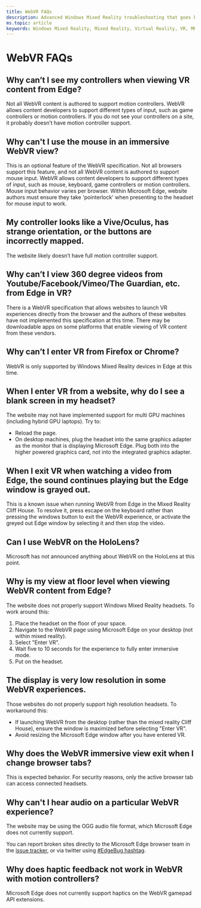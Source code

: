 ```yaml
---
title: WebVR FAQs
description: Advanced Windows Mixed Reality troubleshooting that goes beyond our standard consumer support documentation.
ms.topic: article
keywords: Windows Mixed Reality, Mixed Reality, Virtual Reality, VR, MR, Troubleshoot, Errors, Help, Support, WebVR
---
```



# WebVR FAQs

## Why can’t I see my controllers when viewing VR content from Edge?

Not all WebVR content is authored to support motion controllers. WebVR allows content developers to support different types of input, such as game controllers or motion controllers. If you do not see your controllers on a site, it probably doesn’t have motion controller support.

## Why can't I use the mouse in an immersive WebVR view?

This is an optional feature of the WebVR specification. Not all browsers support this feature, and not all WebVR content is authored to support mouse input. WebVR allows content developers to support different types of input, such as mouse, keyboard, game controllers or motion controllers. Mouse input behavior varies per browser. Within Microsoft Edge, website authors must ensure they take 'pointerlock' when presenting to the headset for mouse input to work.

## My controller looks like a Vive/Oculus, has strange orientation, or the buttons are incorrectly mapped.

The website likely doesn’t have full motion controller support.

## Why can’t I view 360 degree videos from Youtube/Facebook/Vimeo/The Guardian, etc. from Edge in VR?

There is a WebVR specification that allows websites to launch VR experiences directly from the browser and the authors of these websites have not implemented this specification at this time. There may be downloadable apps on some platforms that enable viewing of VR content from these vendors.

## Why can’t I enter VR from Firefox or Chrome?

WebVR is only supported by Windows Mixed Reality devices in Edge at this time.

## When I enter VR from a website, why do I see a blank screen in my headset?

The website may not have implemented support for multi GPU machines (including hybrid GPU laptops). Try to:
* Reload the page.
* On desktop machines, plug the headset into the same graphics adapter as the monitor that is displaying Microsoft Edge. Plug both into the higher powered graphics card, not into the integrated graphics adapter.

## When I exit VR when watching a video from Edge, the sound continues playing but the Edge window is grayed out.

This is a known issue when running WebVR from Edge in the Mixed Reality Cliff House. To resolve it, press escape on the keyboard rather than pressing the windows button to exit the WebVR experience, or activate the greyed out Edge window by selecting it and then stop the video.

## Can I use WebVR on the HoloLens?

Microsoft has not announced anything about WebVR on the HoloLens at this point.

## Why is my view at floor level when viewing WebVR content from Edge?

The website does not properly support Windows Mixed Reality headsets. To work around this:
1. Place the headset on the floor of your space.
2. Navigate to the WebVR page using Microsoft Edge on your desktop (not within mixed reality).
3. Select "Enter VR".
4. Wait five to 10 seconds for the experience to fully enter immersive mode.
5. Put on the headset.

## The display is very low resolution in some WebVR experiences.

Those websites do not properly support high resolution headsets. To workaround this:
* If launching WebVR from the desktop (rather than the mixed reality Cliff House), ensure the window is maximized before selecting "Enter VR".
* Avoid resizing the Microsoft Edge window after you have entered VR.

## Why does the WebVR immersive view exit when I change browser tabs?

This is expected behavior. For security reasons, only the active browser tab can access connected headsets.

## Why can't I hear audio on a particular WebVR experience?

The website may be using the OGG audio file format, which Microsoft Edge does not currently support.

You can report broken sites directly to the Microsoft Edge browser team in the [issue tracker](https://developer.microsoft.com/en-us/microsoft-edge/platform/issues/), or via twitter using [#EdgeBug hashtag](https://blogs.windows.com/msedgedev/2016/08/11/edgebug-twitter/).

## Why does haptic feedback not work in WebVR with motion controllers?

Microsoft Edge does not currently support haptics on the WebVR gamepad API extensions.

